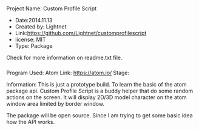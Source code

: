 
###

  Project Name: Custom Profile Script
   * Date:2014.11.13
   * Created by: Lightnet
   * Link:https://github.com/Lightnet/customprofilescript
   * license: MIT
   * Type: Package

  Check for more information on readme.txt file.

###

  Program Used: Atom
  Link: https://atom.io/
  Stage:

  Information: This is just a prototype build. To learn the basic of the atom package api.
  Custom Profile Script is a buddy helper that do some random actions on the screen. It will display 2D/3D model character on the atom window area limited by border window.

The package will be open source. Since I am trying to get some basic idea how the API works.
